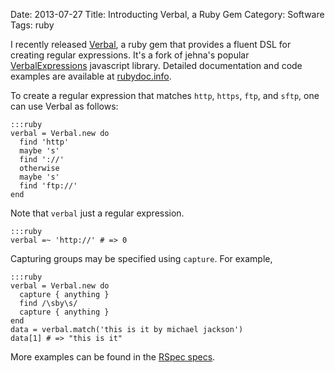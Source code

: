 Date: 2013-07-27
Title: Introducting Verbal, a Ruby Gem
Category: Software
Tags: ruby

I recently released [Verbal][github], a ruby gem that provides a fluent
DSL for creating regular expressions. It's a fork of jehna's popular
[VerbalExpressions][jehna] javascript library. Detailed documentation and code
examples are available at [rubydoc.info][rubydoc].

To create a regular expression that matches `http`, `https`, `ftp`, and `sftp`,
one can use Verbal as follows:

    :::ruby
    verbal = Verbal.new do
      find 'http'
      maybe 's'
      find '://'
      otherwise
      maybe 's'
      find 'ftp://'
    end

Note that `verbal` just a regular expression.

    :::ruby
    verbal =~ 'http://' # => 0

Capturing groups may be specified using `capture`. For example,

    :::ruby
    verbal = Verbal.new do
      capture { anything }
      find /\sby\s/
      capture { anything }
    end
    data = verbal.match('this is it by michael jackson')
    data[1] # => "this is it"

More examples can be found in the [RSpec specs][specs].

  [github]: https://rubygems.org/gems/verbal
  [jehna]: https://github.com/jehna/VerbalExpressions
  [rubydoc]: http://rubydoc.info/gems/verbal/Verbal
  [specs]: https://github.com/jimjh/verbal/tree/master/spec
